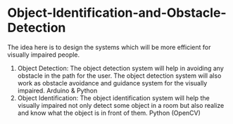 # Object-Identification-and-Obstacle-Detection
The idea here is to design the systems which will be more efficient for visually impaired people. 
1. Object Detection:
The object detection system will help in avoiding any obstacle in the path for the user. The object 
detection system will also work as obstacle avoidance and guidance system for the visually 
impaired.
  Arduino & Python
2. Object Identification:
The object identification system will help the visually impaired not only detect some object in a 
room but also realize and know what the object is in front of them.
  Python (OpenCV)
